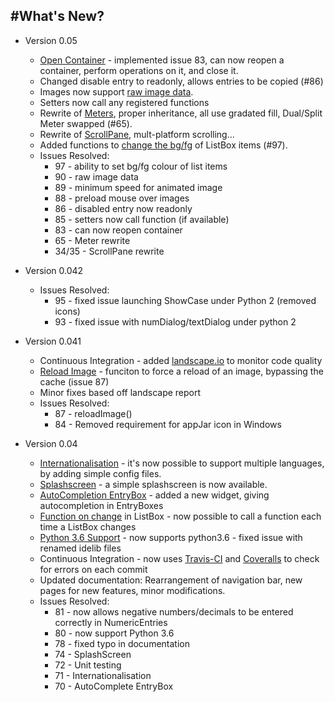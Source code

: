 #What's New?
---

* Version 0.05  
    * [Open Container](/pythonWidgetGrouping/#reopening-containers) - implemented issue 83, can now reopen a container, perform operations on it, and close it.  
    * Changed disable entry to readonly, allows entries to be copied (#86)  
    * Images now support [raw image data](/pythonImages/#add-images).  
    * Setters now call any registered functions  
    * Rewrite of [Meters](/pythonWidgets/#meter), proper inheritance, all use gradated fill, Dual/Split Meter swapped (#65).  
    * Rewrite of [ScrollPane](/pythonWidgetGrouping/#scroll-pane), mult-platform scrolling...
    * Added functions to [change the bg/fg](/pythonWidgets/#listbox) of ListBox items (#97).  
    * Issues Resolved:  
        * 97 - ability to set bg/fg colour of list items
        * 90 - raw image data  
        * 89 - minimum speed for animated image  
        * 88 - preload mouse over images  
        * 86 - disabled entry now readonly  
        * 85 - setters now call function (if available)  
        * 83 - can now reopen container  
        * 65 - Meter rewrite  
        * 34/35 - ScrollPane rewrite

* Version 0.042  
    * Issues Resolved:  
        * 95 - fixed issue launching ShowCase under Python 2 (removed icons)  
        * 93 - fixed issue with numDialog/textDialog under python 2  

* Version 0.041  
    * Continuous Integration - added [landscape.io](https://landscape.io/github/jarvisteach/appJar/) to monitor code quality  
    * [Reload Image](/pythonImages/#change-images) - funciton to force a reload of an image, bypassing the cache (issue 87)  
    * Minor fixes based off landscape report  
    * Issues Resolved:  
        * 87 - reloadImage()  
        * 84 - Removed requirement for appJar icon in Windows  

* Version 0.04  
    * [Internationalisation](/pythonInternationalisation) - it's now possible to support multiple languages, by adding simple config files.  
    * [Splashscreen](/splash) - a simple splashscreen is now available.  
    * [AutoCompletion EntryBox](/pythonWidgets/#entry) - added a new widget, giving autocompletion in EntryBoxes  
    * [Function on change](/pythonEvents/#make-stuff-happen) in ListBox - now possible to call a function each time a ListBox changes  
    * [Python 3.6 Support](https://docs.python.org/3.6/whatsnew/3.6.html#idlelib-and-idle) - now supports python3.6 - fixed issue with renamed idelib files  
    * Continuous Integration - now uses [Travis-CI](https://travis-ci.org/jarvisteach/appJar) and [Coveralls](https://coveralls.io/github/jarvisteach/appJar) to check for errors on each commit  
    * Updated documentation: Rearrangement of navigation bar, new pages for new features, minor modifications.  
    * Issues Resolved:  
        * 81 - now allows negative numbers/decimals to be entered correctly in NumericEntries  
        * 80 - now support Python 3.6  
        * 78 - fixed typo in documentation  
        * 74 - SplashScreen  
        * 72 - Unit testing  
        * 71 - Internationalisation  
        * 70 - AutoComplete EntryBox  
